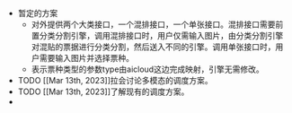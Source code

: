 - 暂定的方案
	- 对外提供两个大类接口，一个混排接口，一个单张接口。混排接口需要前置分类分割引擎，调用混排接口时，用户仅需输入图片，由分类分割引擎对混贴的票据进行分类分割，然后送入不同的引擎。调用单张接口时，用户需要输入图片并选择票种。
	- 表示票种类型的参数type由aicloud这边完成映射，引擎无需修改。
- TODO [[Mar 13th, 2023]]拉会讨论多模态的调度方案。
- TODO [[Mar 13th, 2023]]了解现有的调度方案。
-